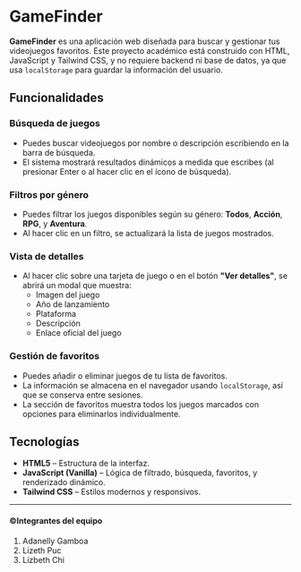 # GameFinder

**GameFinder** es una aplicación web diseñada para buscar y gestionar tus videojuegos favoritos. Este proyecto académico está construido con HTML, JavaScript y Tailwind CSS, y no requiere backend ni base de datos, ya que usa `localStorage` para guardar la información del usuario.

## Funcionalidades

### Búsqueda de juegos
- Puedes buscar videojuegos por nombre o descripción escribiendo en la barra de búsqueda.
- El sistema mostrará resultados dinámicos a medida que escribes (al presionar Enter o al hacer clic en el ícono de búsqueda).

### Filtros por género
- Puedes filtrar los juegos disponibles según su género: **Todos**, **Acción**, **RPG**, y **Aventura**.
- Al hacer clic en un filtro, se actualizará la lista de juegos mostrados.

### Vista de detalles
- Al hacer clic sobre una tarjeta de juego o en el botón **"Ver detalles"**, se abrirá un modal que muestra:
  - Imagen del juego
  - Año de lanzamiento
  - Plataforma
  - Descripción
  - Enlace oficial del juego

### Gestión de favoritos
- Puedes añadir o eliminar juegos de tu lista de favoritos.
- La información se almacena en el navegador usando `localStorage`, así que se conserva entre sesiones.
- La sección de favoritos muestra todos los juegos marcados con opciones para eliminarlos individualmente.

## Tecnologías

- **HTML5** – Estructura de la interfaz.
- **JavaScript (Vanilla)** – Lógica de filtrado, búsqueda, favoritos, y renderizado dinámico.
- **Tailwind CSS** – Estilos modernos y responsivos.

---
#### ©Integrantes del equipo
1. Adanelly Gamboa
2. Lizeth Puc
3. Lizbeth Chi